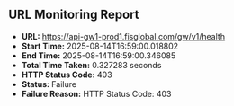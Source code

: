## URL Monitoring Report

- **URL:** https://api-gw1-prod1.fisglobal.com/gw/v1/health
- **Start Time:** 2025-08-14T16:59:00.018802
- **End Time:** 2025-08-14T16:59:00.346085
- **Total Time Taken:** 0.327283 seconds
- **HTTP Status Code:** 403
- **Status:** Failure
- **Failure Reason:** HTTP Status Code: 403
